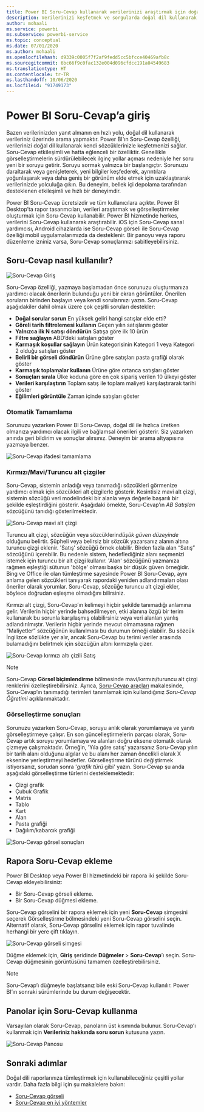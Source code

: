 ```yaml
---
title: Power BI Soru-Cevap kullanarak verilerinizi araştırmak için doğal dil kullanma
description: Verilerinizi keşfetmek ve sorgularda doğal dil kullanarak görselleştirme oluşturmak için Power BI Soru-Cevap özelliğini kullanma.
author: mohaali
ms.service: powerbi
ms.subservice: powerbi-service
ms.topic: conceptual
ms.date: 07/01/2020
ms.author: mohaali
ms.openlocfilehash: d9339c0005f7f2af9fedd5cc5bfcce40469afb8c
ms.sourcegitcommit: 6bc66f9c0fac132e004d096cfdcc191a04549683
ms.translationtype: HT
ms.contentlocale: tr-TR
ms.lasthandoff: 10/06/2020
ms.locfileid: "91749173"
---
```

# <a name="intro-to-power-bi-qa"></a>Power BI Soru-Cevap’a giriş

Bazen verilerinizden yanıt almanın en hızlı yolu, doğal dil kullanarak verileriniz üzerinde arama yapmaktır. Power BI'ın Soru-Cevap özelliği, verilerinizi doğal dil kullanarak kendi sözcüklerinizle keşfetmenizi sağlar. Soru-Cevap etkileşimli ve hatta eğlenceli bir özelliktir. Genellikle görselleştirmelerin sürdürülebilecek ilginç yollar açması nedeniyle her soru yeni bir soruyu getirir. Soruyu sormak yalnızca bir başlangıçtır. Sorunuzu daraltarak veya genişleterek, yeni bilgiler keşfederek, ayrıntılara yoğunlaşarak veya daha geniş bir görünüm elde etmek için uzaklaştırarak verilerinizde yolculuğa çıkın. Bu deneyim, bellek içi depolama tarafından desteklenen etkileşimli ve hızlı bir deneyimdir. 

Power BI Soru-Cevap ücretsizdir ve tüm kullanıcılara açıktır. Power BI Desktop’ta rapor tasarımcıları, verileri araştırmak ve görselleştirmeler oluşturmak için Soru-Cevap kullanabilir. Power BI hizmetinde herkes, verilerini Soru-Cevap kullanarak araştırabilir. iOS için Soru-Cevap sanal yardımcısı, Android cihazlarda ise Soru-Cevap görseli ile Soru-Cevap özelliği mobil uygulamalarımızda da desteklenir. Bir panoyu veya raporu düzenleme izniniz varsa, Soru-Cevap sonuçlarınızı sabitleyebilirsiniz.

## <a name="how-to-use-qa"></a>Soru-Cevap nasıl kullanılır?

![Soru-Cevap Giriş](media/qna-visual.png)

Soru-Cevap özelliği, yazmaya başlamadan önce sorunuzu oluşturmanıza yardımcı olacak önerilerin bulunduğu yeni bir ekran görüntüler. Önerilen soruların birinden başlayın veya kendi sorularınızı yazın. Soru-Cevap aşağıdakiler dahil olmak üzere çok çeşitli soruları destekler:

- **Doğal sorular sorun** En yüksek geliri hangi satışlar elde etti?
- **Göreli tarih filtrelemesi kullanın** Geçen yılın satışlarını göster
- **Yalnızca ilk N satışı döndürün** Satışa göre ilk 10 ürün
- **Filtre sağlayın** ABD’deki satışları göster
- **Karmaşık koşullar sağlayın** Ürün kategorisinin Kategori 1 veya Kategori 2 olduğu satışları göster
- **Belirli bir görseli döndürün** Ürüne göre satışları pasta grafiği olarak göster
- **Karmaşık toplamalar kullanın** Ürüne göre ortanca satışları göster
- **Sonuçları sırala** Ülke koduna göre en çok sipariş verilen 10 ülkeyi göster
- **Verileri karşılaştırın** Toplam satış ile toplam maliyeti karşılaştırarak tarihi göster
- **Eğilimleri görüntüle** Zaman içinde satışları göster

### <a name="autocomplete"></a>Otomatik Tamamlama

Sorunuzu yazarken Power BI Soru-Cevap, doğal dil ile hızlıca üretken olmanıza yardımcı olacak ilgili ve bağlamsal önerileri gösterir. Siz yazarken anında geri bildirim ve sonuçlar alırsınız. Deneyim bir arama altyapısına yazmaya benzer.

![Soru-Cevap ifadesi tamamlama](media/qna-suggestion-phrase-completion.png)

### <a name="redblueorange-underlines"></a>Kırmızı/Mavi/Turuncu alt çizgiler

Soru-Cevap, sistemin anladığı veya tanımadığı sözcükleri görmenize yardımcı olmak için sözcükleri alt çizgilerle gösterir. Kesintisiz mavi alt çizgi, sistemin sözcüğü veri modelindeki bir alanla veya değerle başarılı bir şekilde eşleştirdiğini gösterir. Aşağıdaki örnekte, Soru-Cevap’ın *AB Satışları* sözcüğünü tanıdığı gösterilmektedir.

![Soru-Cevap mavi alt çizgi](media/qna-blue-underline.png)

 Turuncu alt çizgi, sözcüğün veya sözcüklerin*düşük güven düzeyinde* olduğunu belirtir. Şüpheli veya belirsiz bir sözcük yazarsanız alanın altına turuncu çizgi eklenir. 'Satış' sözcüğü örnek olabilir. Birden fazla alan “Satış” sözcüğünü içerebilir. Bu nedenle sistem, hedeflediğiniz alanı seçmenizi istemek için turuncu bir alt çizgi kullanır. 'Alan' sözcüğünü yazmanıza rağmen eşleştiği sütunun 'bölge' olması başka bir düşük güven örneğidir. Bing ve Office ile olan tümleştirme sayesinde Power BI Soru-Cevap, aynı anlama gelen sözcükleri tanıyarak rapordaki yeniden adlandırmaları olası öneriler olarak yorumlar. Soru-Cevap, sözcüğe turuncu alt çizgi ekler, böylece doğrudan eşleşme olmadığını bilirsiniz.

Kırmızı alt çizgi, Soru-Cevap’ın kelimeyi hiçbir şekilde tanımadığı anlamına gelir. Verilerin hiçbir yerinde bahsedilmeyen, etki alanına özgü bir terim kullanarak bu sorunla karşılaşmış olabilirsiniz veya veri alanları yanlış adlandırılmıştır. Verilerin hiçbir yerinde mevcut olmamasına rağmen “Maliyetler” sözcüğünün kullanılması bu durumun örneği olabilir. Bu sözcük İngilizce sözlükte yer alır, ancak Soru-Cevap bu terimi veriler arasında bulamadığını belirtmek için sözcüğün altını kırmızıyla çizer.

![Soru-Cevap kırmızı altı çizili Satış](media/qna-red-underline-costs.png)

> [!NOTE]
> Soru-Cevap **Görsel biçimlendirme** bölmesinde mavi/kırmızı/turuncu alt çizgi renklerini özelleştirebilirsiniz. Ayrıca, [Soru-Cevap araçları](q-and-a-tooling-teach-q-and-a.md) makalesinde, Soru-Cevap’ın tanımadığı terimleri tanımlamak için kullandığınız *Soru-Cevap Öğretimi* açıklanmaktadır.

### <a name="visualization-results"></a>Görselleştirme sonuçları

Sorunuzu yazarken Soru-Cevap, soruyu anlık olarak yorumlamaya ve yanıtı görselleştirmeye çalışır. En son güncelleştirmelerin parçası olarak, Soru-Cevap artık soruyu yorumlamaya ve alanları doğru eksene otomatik olarak çizmeye çalışmaktadır. Örneğin, 'Yıla göre satış' yazarsanız Soru-Cevap yılın bir tarih alanı olduğunu algılar ve bu alanı her zaman öncelikli olarak X eksenine yerleştirmeyi hedefler. Görselleştirme türünü değiştirmek istiyorsanız, sorudan sonra '*grafik türü* gibi' yazın. Soru-Cevap şu anda aşağıdaki görselleştirme türlerini desteklemektedir:

- Çizgi grafik
- Çubuk Grafik
- Matris
- Tablo
- Kart
- Alan
- Pasta grafiği
- Dağılım/kabarcık grafiği
 
![Soru-Cevap görsel sonuçları](media/qna-visual-results-date.png)

## <a name="add-qa-to-a-report"></a>Rapora Soru-Cevap ekleme

Power BI Desktop veya Power BI hizmetindeki bir rapora iki şekilde Soru-Cevap ekleyebilirsiniz:

- Bir Soru-Cevap görseli ekleme.
- Bir Soru-Cevap düğmesi ekleme.

Soru-Cevap görselini bir rapora eklemek için yeni **Soru-Cevap** simgesini seçerek Görselleştirme bölmesindeki yeni Soru-Cevap görselini seçin. Alternatif olarak, Soru-Cevap görselini eklemek için rapor tuvalinde herhangi bir yere çift tıklayın.

![Soru-Cevap görseli simgesi](media/qna-visual-icon.png)

Düğme eklemek için, **Giriş** şeridinde **Düğmeler** > **Soru-Cevap**’ı seçin. Soru-Cevap düğmesinin görüntüsünü tamamen özelleştirebilirsiniz.

> [!NOTE]
> Soru-Cevap’ı düğmeyle başlatsanız bile eski Soru-Cevap kullanılır. Power BI’ın sonraki sürümlerinde bu durum değişecektir.

## <a name="use-qa-for-dashboards"></a>Panolar için Soru-Cevap kullanma

Varsayılan olarak Soru-Cevap, panoların üst kısmında bulunur. Soru-Cevap’ı kullanmak için **Verileriniz hakkında soru sorun** kutusuna yazın.

![Soru-Cevap Panosu](media/qna-dashboard.png)

## <a name="next-steps"></a>Sonraki adımlar

Doğal dili raporlarınıza tümleştirmek için kullanabileceğiniz çeşitli yollar vardır. Daha fazla bilgi için şu makalelere bakın:

* [Soru-Cevap görseli](../visuals/power-bi-visualization-q-and-a.md)
* [Soru-Cevap en iyi yöntemler](q-and-a-best-practices.md)
